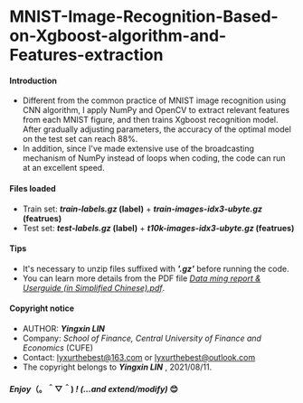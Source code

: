# MNIST-Image-Recognition-Based-on-Xgboost-algorithm-and-Features-extraction
#### Introduction
- Different from the common practice of MNIST image recognition using CNN algorithm, I apply NumPy and OpenCV to extract relevant features from each MNIST figure, and then trains Xgboost recognition model. After gradually adjusting parameters, the accuracy of the optimal model on the test set can reach 88%.
- In addition, since I've made extensive use of the broadcasting mechanism of NumPy instead of loops when coding, the code can run at an excellent speed.
#### Files loaded
- Train set: __*train-labels.gz* (label)__ + __*train-images-idx3-ubyte.gz* (featrues)__
- Test set: __*test-labels.gz* (label)__ + __*t10k-images-idx3-ubyte.gz* (featrues)__
#### Tips
- It's necessary to unzip files suffixed with __*'.gz'*__ before running the code.
- You can learn more details from the PDF file [*Data ming report & Userguide (in Simplified Chinese).pdf*](https://github.com/lyx66/MNIST-Image-Recognition-Based-on-Xgboost-algorithm-and-Features-extraction/blob/main/Data%20ming%20report%20%26%20Userguide%20(in%20Simplified%20Chinese).pdf).
#### Copyright notice
- AUTHOR: __*Yingxin LIN*__
- Company: *School of Finance, Central University of Finance and Economics* (CUFE)
- Contact: lyxurthebest@163.com or lyxurthebest@outlook.com
- The copyright belongs to __*Yingxin LIN*__ , 2021/08/11.
#### *Enjoy*（。＾▽＾) *! (...and extend/modify)* 😊
